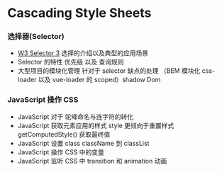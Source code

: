 # Cascading Style Sheets

### 选择器(Selector)

  - [W3 Selector 3](https://www.w3.org/TR/2018/CR-selectors-3-20180130/) 选择的介绍以及典型的应用场景
  - Selector 的特性  优先级 以及 查询规则
  - 大型项目的模块化管理 针对于 selector 缺点的处理 （BEM 模块化 css-loader 以及 vue-loader 的 scoped）shadow Dom

### JavaScript 操作 CSS

  - JavaScript 对于 驼峰命名与连字符的转化
  - JavaScript 获取元素应用的样式 style 更倾向于重置样式 getComputedStyle() 获取最终值
  - JavaScript 设置 class className 到 classList
  - JavaScript 操作 CSS 中的变量
  - JavaScript 监听 CSS 中 transition 和 animation 动画
